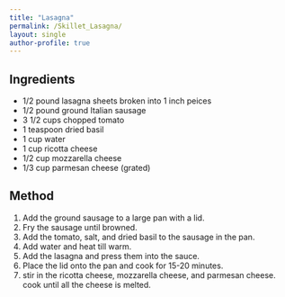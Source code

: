 ```yaml
---
title: "Lasagna"
permalink: /Skillet_Lasagna/
layout: single
author-profile: true
---
```

## Ingredients
- 1/2 pound lasagna sheets broken into 1 inch peices
- 1/2 pound ground Italian sausage
- 3 1/2 cups chopped tomato
- 1 teaspoon dried basil
- 1 cup water
- 1 cup ricotta cheese
- 1/2 cup mozzarella cheese
- 1/3 cup parmesan cheese (grated)

## Method

1. Add the ground sausage to a large pan with a lid. 
2. Fry the sausage until browned. 
3. Add the tomato, salt, and dried basil to the sausage in the pan. 
4. Add water and heat till warm.
4. Add the lasagna and press them into the sauce.
5. Place the lid onto the pan and cook for 15-20 minutes.
6. stir in the ricotta cheese, mozzarella cheese, and parmesan cheese. cook until all the cheese is melted.
